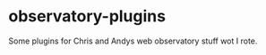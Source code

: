 observatory-plugins
===================

Some plugins for Chris and Andys web observatory stuff wot I rote.
